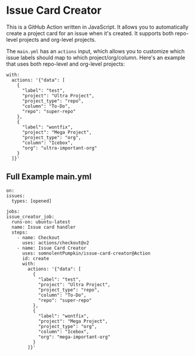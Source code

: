 # Issue Card Creator

This is a GitHub Action written in JavaScript. It allows you to automatically create a project card for an issue when it's created. It supports both repo-level projects and org-level projects.

The `main.yml` has an `actions` input, which allows you to customize which issue labels should map to which project/org/column. Here's an example that uses both repo-level and org-level projects:
```
with:
  actions: '{"data": [
    {
      "label": "test",
      "project": "Ultra Project",
      "project_type": "repo",
      "column": "To-Do",
      "repo": "super-repo"
    },
    {
      "label": "wontfix",
      "project": "Mega Project",
      "project_type": "org",
      "column": "Icebox",
      "org": "ultra-important-org"
    }
  ]}'
  ```
  
  
  
  ## Full Example main.yml
  ```
  on:
  issues:
    types: [opened]

jobs:
  issue_creator_job:
    runs-on: ubuntu-latest
    name: Issue card handler
    steps:
      - name: Checkout
        uses: actions/checkout@v2
      - name: Issue Card Creator
        uses: somnolentPumpkin/issue-card-creator@Action
        id: create
        with:
          actions: '{"data": [
            {
              "label": "test",
              "project": "Ultra Project",
              "project_type": "repo",
              "column": "To-Do",
              "repo": "super-repo"
            },
            {
              "label": "wontfix",
              "project": "Mega Project",
              "project_type": "org",
              "column": "Icebox",
              "org": "mega-important-org"
            }
          ]}'
```
